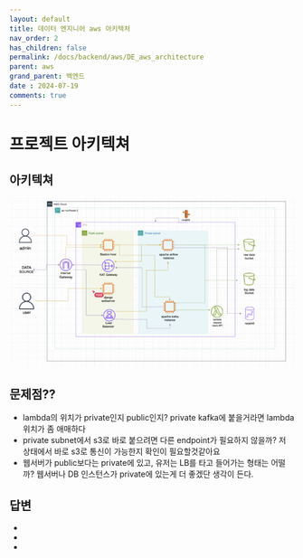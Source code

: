 ```yaml
---
layout: default
title: 데이터 엔지니어 aws 아키텍처
nav_order: 2
has_children: false
permalink: /docs/backend/aws/DE_aws_architecture
parent: aws
grand_parent: 백엔드
date : 2024-07-19
comments: true
---
```


# 프로젝트 아키텍쳐

## 아키텍쳐

![ETL Process](/assets/images/BE/architecture.png)

## 문제점??
- lambda의 위치가 private인지 public인지? private kafka에 붙을거라면 lambda 위치가 좀 애매하다
- private subnet에서 s3로 바로 붙으려면 다른 endpoint가 필요하지 않을까? 저 상태에서 바로 s3로 통신이 가능한지 확인이 필요할것같아요
- 웹서버가 public보다는 private에 있고, 유저는 LB를 타고 들어가는 형태는 어떨까? 웹서버나 DB 인스턴스가 private에 있는게 더 좋겠단 생각이 든다.

## 답변
- 
- 
- 


<script src="https://utteranc.es/client.js"
        repo="hhee4455/hhee4455.github.io"
        issue-term="pathname"
        label="comments"
        theme="github-dark"
        crossorigin="anonymous"
        async>
</script>